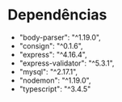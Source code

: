 # Dependências

- "body-parser": "^1.19.0",
- "consign": "^0.1.6",
- "express": "^4.16.4",
- "express-validator": "^5.3.1",
- "mysql": "^2.17.1",
- "nodemon": "^1.19.0",
- "typescript": "^3.4.5"
